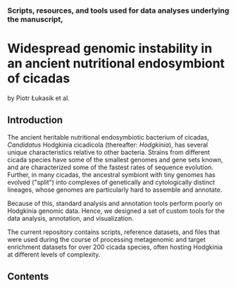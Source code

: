 ### Scripts, resources, and tools used for data analyses underlying the manuscript,
# Widespread genomic instability in an ancient nutritional endosymbiont of cicadas
by Piotr Łukasik et al.

## Introduction
The ancient heritable nutritional endosymbiotic bacterium of cicadas, *Candidatus* Hodgkinia cicadicola (thereafter: *Hodgkinia*), has several unique characteristics relative to other bacteria. Strains from different cicada species have some of the smallest genomes and gene sets known, and are characterized some of the fastest rates of sequence evolution. Further, in many cicadas, the ancestral symbiont with tiny genomes has evolved ("split") into complexes of genetically and cytologically distinct lineages, whose genomes are particularly hard to assemble and annotate.  
  
Because of this, standard analysis and annotation tools perform poorly on Hodgkinia genomic data. Hence, we designed a set of custom tools for the data analysis, annotation, and visualization.  
  
The current repository contains scripts, reference datasets, and files that were used during the course of processing metagenomic and target enrichment datasets for over 200 cicada species, often hosting Hodgkinia at different levels of complexity.

## Contents

